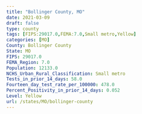 ```yaml
---
title: "Bollinger County, MO"
date: 2021-03-09
draft: false
type: county
tags: [FIPS:29017.0,FEMA:7.0,Small metro,Yellow]
categories: [MO]
County: Bollinger County
State: MO
FIPS: 29017.0
FEMA_Region: 7.0
Population: 12133.0
NCHS_Urban_Rural_Classification: Small metro
Tests_in_prior_14_days: 58.0
Fourteen_day_test_rate_per_100000: 478.0
Percent_Positivity_in_prior_14_days: 0.052
Level: Yellow
url: /states/MO/bollinger-county
---
```



